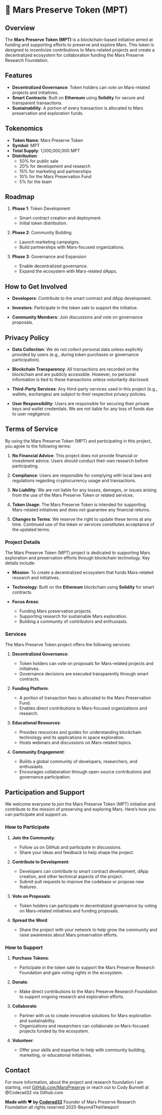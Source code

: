 # 🌌 Mars Preserve Token (MPT)

## Overview

The **Mars Preserve Token (MPT)** is a blockchain-based initiative aimed at funding and supporting efforts to preserve and explore Mars. This token is designed to incentivize contributions to Mars-related projects and create a decentralized ecosystem for collaboration funding the Mars Preserve Research Foundation.

## Features

- **Decentralized Governance**: Token holders can vote on Mars-related projects and initiatives.
- **Smart Contracts**: Built on **Ethereum** using **Solidity** for secure and transparent transactions.
- **Sustainability**: A portion of every transaction is allocated to Mars preservation and exploration funds.

## Tokenomics

- **Token Name**: Mars Preserve Token
- **Symbol**: MPT
- **Total Supply**: 1,000,000,000 MPT
- **Distribution**:
  - 50% for public sale
  - 20% for development and research
  - 15% for marketing and partnerships
  - 10% for the Mars Preservation Fund
  - 5% for the team

## Roadmap

1. **Phase 1**: Token Development
   - Smart contract creation and deployment.
   - Initial token distribution.

2. **Phase 2**: Community Building
   - Launch marketing campaigns.
   - Build partnerships with Mars-focused organizations.

3. **Phase 3**: Governance and Expansion
   - Enable decentralized governance.
   - Expand the ecosystem with Mars-related dApps.

## How to Get Involved

- **Developers**: Contribute to the smart contract and dApp development.

- **Investors**: Participate in the token sale to support the initiative.

- **Community Members**: Join discussions and vote on governance proposals.

## Privacy Policy

- **Data Collection**: We do not collect personal data unless explicitly provided by users (e.g., during token purchases or governance participation).

- **Blockchain Transparency**: All transactions are recorded on the blockchain and are publicly accessible. However, no personal information is tied to these transactions unless voluntarily disclosed.

- **Third-Party Services**: Any third-party services used in this project (e.g., wallets, exchanges) are subject to their respective privacy policies.

- **User Responsibility**: Users are responsible for securing their private keys and wallet credentials. We are not liable for any loss of funds due to user negligence.

## Terms of Service

By using the Mars Preserve Token (MPT) and participating in this project, you agree to the following terms:

1. **No Financial Advice**: This project does not provide financial or investment advice. Users should conduct their own research before participating.

2. **Compliance**: Users are responsible for complying with local laws and regulations regarding cryptocurrency usage and transactions.

3. **No Liability**: We are not liable for any losses, damages, or issues arising from the use of the Mars Preserve Token or related services.

4. **Token Usage**: The Mars Preserve Token is intended for supporting Mars-related initiatives and does not guarantee any financial returns.

5. **Changes to Terms**: We reserve the right to update these terms at any time. Continued use of the token or services constitutes acceptance of the updated terms.

### Project Details

The Mars Preserve Token (MPT) project is dedicated to supporting Mars exploration and preservation efforts through blockchain technology. Key details include:

- **Mission**: To create a decentralized ecosystem that funds Mars-related research and initiatives.

- **Technology**: Built on the **Ethereum** blockchain using **Solidity** for smart contracts.
- **Focus Areas**:
  - Funding Mars preservation projects.
  - Supporting research for sustainable Mars exploration.
  - Building a community of contributors and enthusiasts.

### Services
The Mars Preserve Token project offers the following services:
1. **Decentralized Governance**:
   - Token holders can vote on proposals for Mars-related projects and initiatives.
   - Governance decisions are executed transparently through smart contracts.

2. **Funding Platform**:
   - A portion of transaction fees is allocated to the Mars Preservation Fund.
   - Enables direct contributions to Mars-focused organizations and research.

3. **Educational Resources**:
   - Provides resources and guides for understanding blockchain technology and its applications in space exploration.
   - Hosts webinars and discussions on Mars-related topics.

4. **Community Engagement**:
   - Builds a global community of developers, researchers, and enthusiasts.
   - Encourages collaboration through open-source contributions and governance participation.


## Participation and Support

We welcome everyone to join the Mars Preserve Token (MPT) initiative and contribute to the mission of preserving and exploring Mars. Here’s how you can participate and support us.

### How to Participate

1. **Join the Community**:
   - Follow us on GitHub and participate in discussions.
   - Share your ideas and feedback to help shape the project.

2. **Contribute to Development**:
   - Developers can contribute to smart contract development, dApp creation, and other technical aspects of the project.
   - Submit pull requests to improve the codebase or propose new features.

3. **Vote on Proposals**:
   - Token holders can participate in decentralized governance by voting on Mars-related initiatives and funding proposals.

4. **Spread the Word**:
   - Share the project with your network to help grow the community and raise awareness about Mars preservation efforts.

### How to Support
1. **Purchase Tokens**:
   - Participate in the token sale to support the Mars Preserve Research Foundation and gain voting rights in the ecosystem.

2. **Donate**:
   - Make direct contributions to the Mars Preserve Research Foundation to support ongoing research and exploration efforts.

3. **Collaborate**:
   - Partner with us to create innovative solutions for Mars exploration and sustainability.
   - Organizations and researchers can collaborate on Mars-focused projects funded by the ecosystem.

4. **Volunteer**:
   - Offer your skills and expertise to help with community building, marketing, or educational initiatives.

## Contact

For more information, about the project and research foundation I am starting, visit [GitHub.com/MarsPreserve](https://github.com/marspreserve) or reach out to Cody Bunnell at @Coderad32 via Github.com

**Made with ❤️ by [Coderad32](https://github.com/Coderad32)** Founder of Mars Preserve Research Foundation all rights reserved 2025-BeyondTheViewport
